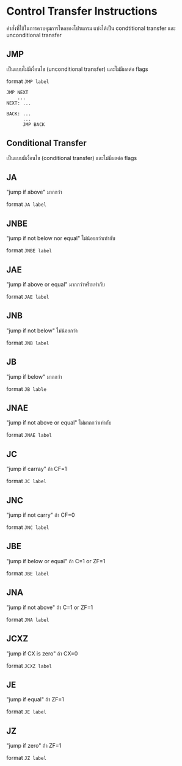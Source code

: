 # Control Transfer Instructions

คำสั่งที่ใช้ในการควบคุมการไหลของโปรแกรม แบ่งได้เป็น condtitional transfer และ unconditional transfer

## JMP

เป็นแบบไม่มีเงื่อนไข (unconditional transfer) และไม่มีผลต่อ flags

format `JMP label`

```assembly
JMP NEXT
    ...
NEXT: ...
```

```assembly
BACK: ...
      ...
      JMP BACK
```
## Conditional Transfer

เป็นแบบมีเงื่อนไข (conditional transfer) และไม่มีผลต่อ flags

## JA
"jump if above" มากกว่า

format `JA label`

## JNBE
"jump if not below nor equal" ไม่น้อยกว่าเท่ากับ

format `JNBE label`

## JAE
"jump if above or equal" มากกว่าหรือเท่ากับ

format `JAE label`

## JNB
"jump if not below" ไม่น้อยกว่า

format `JNB label`

## JB
"jump if below" มากกว่า

format `JB lable`

## JNAE
"jump if not above or equal" ไม่มากกว่าเท่ากับ

format `JNAE label`

## JC
"jump if carray" ถ้า CF=1

format `JC label`

## JNC
"jump if not carry" ถ้า CF=0

format `JNC label`

## JBE
"jump if below or equal" ถ้า C=1 or ZF=1

format `JBE label`

## JNA
"jump if not above" ถ้า C=1 or ZF=1

format `JNA label`

## JCXZ
"jump if CX is zero" ถ้า CX=0

format `JCXZ label`

## JE
"jump if equal" ถ้า ZF=1

format `JE label`

## JZ
"jump if zero" ถ้า ZF=1

format `JZ label`

